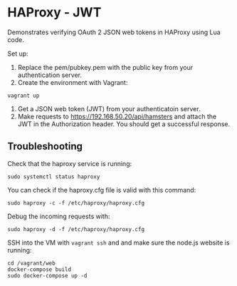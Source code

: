 # HAProxy - JWT

Demonstrates verifying OAuth 2 JSON web tokens in HAProxy using Lua code.

Set up:

1. Replace the pem/pubkey.pem with the public key from your authentication server.
1. Create the environment with Vagrant:

```
vagrant up
```

1. Get a JSON web token (JWT) from your authenticatoin server.
1. Make requests to https://192.168.50.20/api/hamsters and attach the JWT in the Authorization header. You should get a successful response.

## Troubleshooting

Check that the haproxy service is running:

```
sudo systemctl status haproxy
```

You can check if the haproxy.cfg file is valid with this command:

```
sudo haproxy -c -f /etc/haproxy/haproxy.cfg
```

Debug the incoming requests with:

```
sudo haproxy -d -f /etc/haproxy/haproxy.cfg
```

SSH into the VM with `vagrant ssh` and and make sure the node.js website is running:

```
cd /vagrant/web
docker-compose build
sudo docker-compose up -d
```